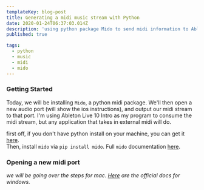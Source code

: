 ```yaml
---
templateKey: blog-post
title: Generating a midi music stream with Python
date: 2020-01-24T06:37:03.014Z
description: 'using python package Mido to send midi information to Ableton Live - an introduction'
published: true

tags:
  - python
  - music
  - midi
  - mido
---
```

### Getting Started

Today, we will be installing `Mido`, a python midi package. We'll then open a new audio port (will show the ios instructions), and output our midi stream to that port. I'm using Ableton Live 10 Intro as my program to consume the midi stream, but any application that takes in external midi will do.

first off, if you don't have python install on your machine, you can get it [here](https://www.python.org/downloads/).\
Then, install `mido` via `pip install mido`. Full `mido` documentation [here](https://mido.readthedocs.io/en/latest/index.html).

### Opening a new midi port

*we will be going over the steps for mac. [Here](https://docs.microsoft.com/en-us/windows-hardware/drivers/audio/midi-port-driver) are the official docs for windows.*
